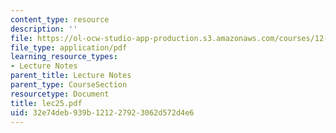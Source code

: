 ```yaml
---
content_type: resource
description: ''
file: https://ol-ocw-studio-app-production.s3.amazonaws.com/courses/12-950-atmospheric-and-oceanic-modeling-spring-2004/32e74deb939b121227923062d572d4e6_lec25.pdf
file_type: application/pdf
learning_resource_types:
- Lecture Notes
parent_title: Lecture Notes
parent_type: CourseSection
resourcetype: Document
title: lec25.pdf
uid: 32e74deb-939b-1212-2792-3062d572d4e6
---
```

